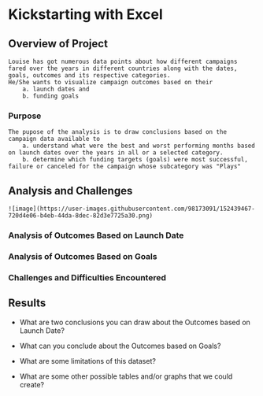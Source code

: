 # Kickstarting with Excel

## Overview of Project

	Louise has got numerous data points about how different campaigns fared over the years in different countries along with the dates, goals, outcomes and its respective categories. 
	He/She wants to visualize campaign outcomes based on their 
		a. launch dates and 
		b. funding goals

### Purpose

	The pupose of the analysis is to draw conclusions based on the campaign data available to 
		a. understand what were the best and worst performing months based on launch dates over the years in all or a selected category.
		b. determine which funding targets (goals) were most successful, failure or canceled for the campaign whose subcategory was "Plays" 

## Analysis and Challenges
	![image](https://user-images.githubusercontent.com/98173091/152439467-720d4e06-b4eb-44da-8dec-82d3e7725a30.png)


### Analysis of Outcomes Based on Launch Date

### Analysis of Outcomes Based on Goals

### Challenges and Difficulties Encountered

## Results

- What are two conclusions you can draw about the Outcomes based on Launch Date?
	

- What can you conclude about the Outcomes based on Goals?

- What are some limitations of this dataset?

- What are some other possible tables and/or graphs that we could create?
